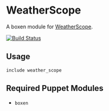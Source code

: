 # WeatherScope

A boxen module for [WeatherScope](http://www.mesonet.org/index.php/weather/weatherscope).

[![Build Status](https://travis-ci.org/drfeelngood/puppet-weather_scope.png?branch=master)](https://travis-ci.org/drfeelngood/puppet-weather_scope)

## Usage

```puppet
include weather_scope
```

## Required Puppet Modules

* `boxen`
